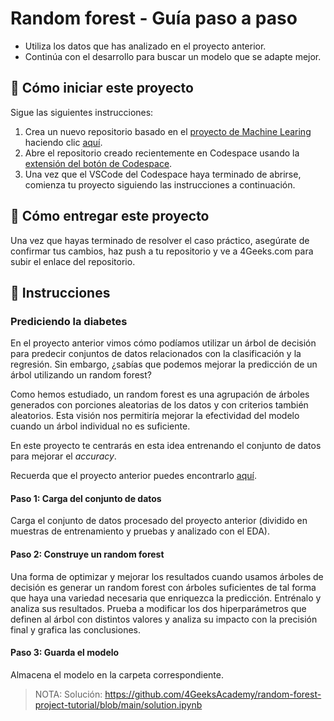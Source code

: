<!-- hide -->
# Random forest - Guía paso a paso
<!-- endhide -->

- Utiliza los datos que has analizado en el proyecto anterior.
- Continúa con el desarrollo para buscar un modelo que se adapte mejor.

<onlyfor saas="false" withBanner="false">
  
## 🌱  Cómo iniciar este proyecto

Sigue las siguientes instrucciones:

1. Crea un nuevo repositorio basado en el [proyecto de Machine Learing](https://github.com/4GeeksAcademy/machine-learning-python-template/generate) haciendo clic [aquí](https://github.com/4GeeksAcademy/machine-learning-python-template).
2. Abre el repositorio creado recientemente en Codespace usando la [extensión del botón de Codespace](https://docs.github.com/en/codespaces/developing-in-codespaces/creating-a-codespace-for-a-repository#creating-a-codespace-for-a-repository).
3. Una vez que el VSCode del Codespace haya terminado de abrirse, comienza tu proyecto siguiendo las instrucciones a continuación.

</onlyfor>

## 🚛 Cómo entregar este proyecto

Una vez que hayas terminado de resolver el caso práctico, asegúrate de confirmar tus cambios, haz push a tu repositorio y ve a 4Geeks.com para subir el enlace del repositorio.

## 📝 Instrucciones

### Prediciendo la diabetes

En el proyecto anterior vimos cómo podíamos utilizar un árbol de decisión para predecir conjuntos de datos relacionados con la clasificación y la regresión. Sin embargo, ¿sabías que podemos mejorar la predicción de un árbol utilizando un random forest?

Como hemos estudiado, un random forest es una agrupación de árboles generados con porciones aleatorias de los datos y con criterios también aleatorios. Esta visión nos permitiría mejorar la efectividad del modelo cuando un árbol individual no es suficiente.

En este proyecto te centrarás en esta idea entrenando el conjunto de datos para mejorar el $accuracy$.

Recuerda que el proyecto anterior puedes encontrarlo [aquí](https://github.com/4GeeksAcademy/decision-tree-project-tutorial).

#### Paso 1: Carga del conjunto de datos

Carga el conjunto de datos procesado del proyecto anterior (dividido en muestras de entrenamiento y pruebas y analizado con el EDA).

#### Paso 2: Construye un random forest

Una forma de optimizar y mejorar los resultados cuando usamos árboles de decisión es generar un random forest con árboles suficientes de tal forma que haya una variedad necesaria que enriquezca la predicción. Entrénalo y analiza sus resultados. Prueba a modificar los dos hiperparámetros que definen al árbol con distintos valores y analiza su impacto con la precisión final y grafica las conclusiones.

#### Paso 3: Guarda el modelo

Almacena el modelo en la carpeta correspondiente.

> NOTA: Solución: https://github.com/4GeeksAcademy/random-forest-project-tutorial/blob/main/solution.ipynb

